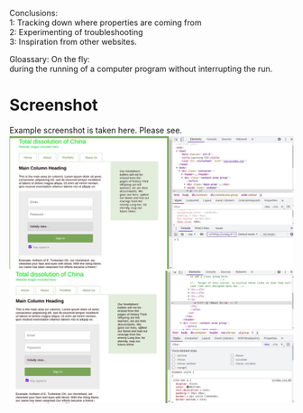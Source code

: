 

Conclusions:<br>
1: Tracking down where properties are coming from<br>
2: Experimenting of troubleshooting<br>
3: Inspiration from other websites.<br>

Gloassary:
On the fly:<br>
during the running of a computer program without interrupting the run.<br>


# Screenshot #
Example screenshot is taken here.
Please see.
![painted_image](Inspecting_elements/chrome_dev1.png)
![painted_image](Inspecting_elements/chrome_dev2.png)